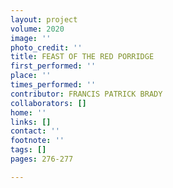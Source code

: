 ```yaml
---
layout: project
volume: 2020
image: ''
photo_credit: ''
title: FEAST OF THE RED PORRIDGE
first_performed: ''
place: ''
times_performed: ''
contributor: FRANCIS PATRICK BRADY
collaborators: []
home: ''
links: []
contact: ''
footnote: ''
tags: []
pages: 276-277

---
```




